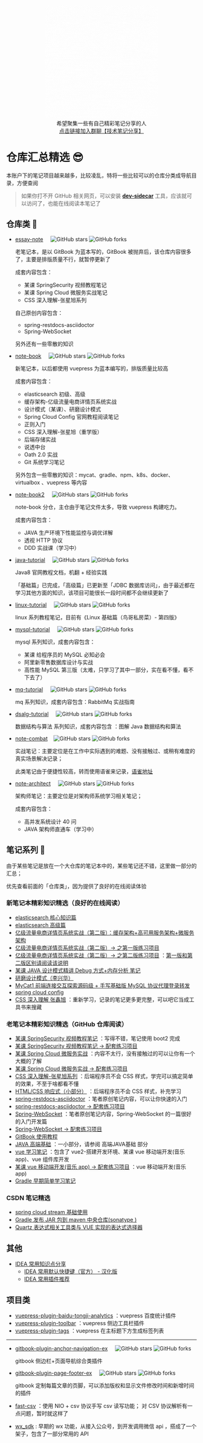 <p align="center">
    <a href="https://github.com/zq99299/repository-summary" target="_blank">
     <img width="300" src="./BIGMLOGO.gif" alt="logo">
    </a>
    <br/>
    <span>希望聚集一些有自己精彩笔记分享的人</span>
    <br/>
    <a href="https://jq.qq.com/?_wv=1027&k=RE3803x2" target="_blank">点击链接加入群聊【技术笔记分享】</a>
</p>

# 仓库汇总精选 😎

本账户下的笔记项目越来越多，比较凌乱，特将一些比较可以的仓库分类成导航目录，方便查阅

> 如果你打不开 GitHub 相关网页，可以安装 **[ dev-sidecar](https://github.com/docmirror/dev-sidecar)** 工具，应该就可以访问了，也能在线阅读本笔记了

## 仓库类 🎉
- [essay-note](https://github.com/zq99299/essay-note) &nbsp; &nbsp; 
![GitHub stars](https://img.shields.io/github/stars/zq99299/essay-note)
![GitHub forks](https://img.shields.io/github/forks/zq99299/essay-note)
  
  老笔记本，是以 GitBook 为蓝本写的，GitBook 被抛弃后，该仓库内容很多了，主要是排版质量不行，就暂停更新了
  
  成套内容包含：
  
  - 某课 SpringSecurity 视频教程笔记 
  - 某课 Spring Cloud 微服务实战笔记
  - CSS 深入理解-张星旭系列
  
   自己原创内容包含：  
  
    - spring-restdocs-asciidoctor
    - Spring-WebSocket 
  
    另外还有一些零散的知识
  
- [note-book](https://github.com/zq99299/note-book) &nbsp; &nbsp; 
  ![GitHub stars](https://img.shields.io/github/stars/zq99299/note-book)
  ![GitHub forks](https://img.shields.io/github/forks/zq99299/note-book)

  新笔记本，以后都使用 vuepress 为蓝本编写的，排版质量比较高

  成套内容包含：
  - elasticsearch 初级、高级
  - 缓存架构-亿级流量电商详情页系统实战
  - 设计模式（某课）、研磨设计模式
  - Spring Cloud Config 官网教程阅读笔记
  - 正则入门
  - CSS 深入理解-张星旭（重学版）
  - 后端存储实战
  - 说透中台
  - Oath 2.0 实战
  - Git 系统学习笔记

  另外包含一些零散的知识：mycat、gradle、npm、k8s、docker、virtualbox 、vuepress 等内容

- [note-book2](https://github.com/zq99299/note-book2) &nbsp; &nbsp; 
  ![GitHub stars](https://img.shields.io/github/stars/zq99299/note-book2)
  ![GitHub forks](https://img.shields.io/github/forks/zq99299/note-book2)

  note-book 分仓，主仓由于笔记文件太多，导致 vuepress 构建吃力。

  成套内容包含：

  - JAVA 生产环境下性能监控与调优详解
  - 透视 HTTP 协议
  - DDD 实战课（学习中）

- [java-tutorial](https://github.com/zq99299/java-tutorial) &nbsp; &nbsp; 
  ![GitHub stars](https://img.shields.io/github/stars/zq99299/java-tutorial)
  ![GitHub forks](https://img.shields.io/github/forks/zq99299/java-tutorial)

  Java8 官网教程文档，机翻 + 经验实践

  「基础篇」已完成，「高级篇」已更新至「JDBC 数据库访问」，由于最近都在学习其他方面的知识，该项目可能很长一段时间都不会继续更新了

- [linux-tutorial](https://github.com/zq99299/linux-tutorial) &nbsp; &nbsp; 
  ![GitHub stars](https://img.shields.io/github/stars/zq99299/linux-tutorial)
  ![GitHub forks](https://img.shields.io/github/forks/zq99299/linux-tutorial)

  linux 系列教程笔记，目前有《Linux 基础篇（鸟哥私房菜）- 第四版》 

- [mysql-tutorial](https://github.com/zq99299/mysql-tutorial) &nbsp; &nbsp; 
  ![GitHub stars](https://img.shields.io/github/stars/zq99299/mysql-tutorial)
  ![GitHub forks](https://img.shields.io/github/forks/zq99299/mysql-tutorial)

  mysql 系列知识，成套内容包含：

  - 某课 给程序员的 MySQL 必知必会
  - 阿里新零售数据库设计与实战
  - 高性能 MySQL 第三版（太难，只学习了其中一部分，实在看不懂，看不下去了）

- [mq-tutorial](https://github.com/zq99299/mq-tutorial) &nbsp; &nbsp; 
  ![GitHub stars](https://img.shields.io/github/stars/zq99299/mq-tutorial)
  ![GitHub forks](https://img.shields.io/github/forks/zq99299/mq-tutorial)

  mq 系列知识，成套内容包含：RabbitMq 实战指南

- [dsalg-tutorial](https://github.com/zq99299/dsalg-tutorial) &nbsp; &nbsp; 
  ![GitHub stars](https://img.shields.io/github/stars/zq99299/dsalg-tutorial)
  ![GitHub forks](https://img.shields.io/github/forks/zq99299/dsalg-tutorial)

  数据结构与算法 系列知识，成套内容包含 ：图解 Java 数据结构和算法

- [note-combat](https://github.com/zq99299/note-combat)&nbsp; &nbsp; 
  ![GitHub stars](https://img.shields.io/github/stars/zq99299/note-combat)
  ![GitHub forks](https://img.shields.io/github/forks/zq99299/note-combat)

  实战笔记：主要定位是在工作中实际遇到的难题、没有接触过、或稍有难度的真实场景解决记录；

  此类笔记由于便捷性较高，转而使用语雀来记录，[语雀地址](https://www.yuque.com/mrcode.cn/note-actual)

- [note-architect](https://github.com/zq99299/note-architect) &nbsp; &nbsp; 
  ![GitHub stars](https://img.shields.io/github/stars/zq99299/note-architect)
  ![GitHub forks](https://img.shields.io/github/forks/zq99299/note-architect)

  架构师笔记：主要定位是对架构师系统学习相关笔记；

  成套内容包含：

  - 高并发系统设计 40 问
  - JAVA 架构师直通车（学习中）

## 笔记系列 📖 
由于某些笔记是放在一个大仓库的笔记本中的，某些笔记还不错，这里做一部分的汇总；

优先查看前面的「仓库类」，因为提供了良好的在线阅读体验

### 新笔记本精彩知识精选（良好的在线阅读）
- [elasticsearch 核心知识篇](https://zq99299.github.io/note-book/elasticsearch-core/)
- [elasticsearch 高级篇](https://zq99299.github.io/note-book/elasticsearch-senior/)
- [亿级流量电商详情页系统实战（第二版）：缓存架构+高可用服务架构+微服务架构](https://zq99299.github.io/note-book/cache-pdp/)
- [亿级流量电商详情页系统实战（第二版）-> 之第一版练习项目](https://github.com/zq99299/cache-pdp)
- [亿级流量电商详情页系统实战（第二版）-> 之第二版练习项目](https://github.com/zq99299/cache-eshop)
：[第一版和第二版区别请阅读该说明](https://github.com/zq99299/cache-pdp#%E7%AC%AC%E4%B8%80%E7%89%88%E4%B8%8E%E7%AC%AC%E4%BA%8C%E7%89%88%E7%9A%84%E5%8C%BA%E5%88%AB)
- [某课 JAVA 设计模式精讲 Debug 方式+内存分析 笔记](https://zq99299.github.io/note-book/imocc/design_pattern/)
- [研磨设计模式（李兴华）](https://zq99299.github.io/note-book/design_pattern/)
- [MyCat1 前端连接交互探索源码级 + 手写基础版 MySQL 协议代理登录转发](https://zq99299.github.io/note-book/mycat/frontend_connection_interaction.html)
- [spring cloud config](https://zq99299.github.io/note-book/spring-cloud-tutorial/config/)
- [CSS 深入理解 张鑫旭](https://zq99299.github.io/note-book/css-zxx/)
：重新学习，记录的笔记更多更完整，可以吧它当成工具书来搜藏

### 老笔记本精彩知识精选（GitHub 仓库阅读）
- [某课 SpringSecurity 视频教程笔记](https://github.com/zq99299/essay-note/blob/master/chapter/imooc/spring_security/index.md)
：写得不错，笔记使用 boot2 完成
- [某课 SpringSecurity 视频教程笔记 -> 配套练习项目](https://github.com/zq99299/spring-security)
- [某课 Spring Cloud 微服务实战](https://github.com/zq99299/essay-note/blob/master/chapter/imooc/spring_cloud/index.md)
：内容不太行，没有接触过的可以让你有一个大概的了解
- [某课 Spring Cloud 微服务实战 -> 配套练习项目](https://github.com/zq99299/immoc-spring-cloud)
- [CSS 深入理解-张星旭系列](https://github.com/zq99299/essay-note/blob/master/chapter/htmlcss/README.md)
：后端程序员不会 CSS 样式，学完可以搞定简单的效果，不至于啥都看不懂
- [HTML/CSS 响应式（小部分）](https://github.com/zq99299/essay-note/blob/master/chapter/htmlcss_responsive/index.md)
：后端程序员不会 CSS 样式，补充学习
- [spring-restdocs-asciidoctor](https://github.com/zq99299/essay-note/blob/master/chapter/spring/spring_restdocs_asciidoctor/index.md)
：笔者原创笔记内容，可以让你快速的入门
- [spring-restdocs-asciidoctor -> 配套练习项目](https://github.com/zq99299/spring-restdocs-example)
- [Spring-WebSocket](https://github.com/zq99299/essay-note/blob/master/chapter/websocket/index.md)
：笔者原创笔记内容，Spring-WebSocket 的一篇很好的入门开发篇
- [Spring-WebSocket -> 配套练习项目](https://github.com/zq99299/java-websocket-demo)
- [GitBook 使用教程](https://github.com/zq99299/gitbook-guide/blob/master/SUMMARY.md)
- [JAVA 高端基础](https://github.com/zq99299/hp-note/blob/master/SUMMARY.md)
：一小部分，请参阅 高端JAVA基础 部分
- [vue 学习笔记](https://github.com/zq99299/vue-note/blob/master/SUMMARY.md)
：包含了 vue2-搭建开发环境、某课 vue 移动端开发(音乐 app)、vue 组件库开发
- [某课 vue 移动端开发(音乐 app) -> 配套练习项目](https://github.com/zq99299/vue-music)
：vue 移动端开发(音乐 app)
- [Gradle 早期简单学习笔记](https://github.com/zq99299/gradle-note)


### CSDN 笔记精选
- [spring cloud stream 基础使用](https://blog.csdn.net/mr_zhuqiang/article/details/84820076)
- [Gradle 发布 JAR 包到 maven 中央仓库(sonatype )](https://blog.csdn.net/mr_zhuqiang/article/details/84564256)
- [Quartz 表达式相关工具类与 VUE 实现的表达式选择器](https://blog.csdn.net/mr_zhuqiang/article/details/92572042)

## 其他

- [IDEA 常用知识点分享](https://github.com/zq99299/idea)
    - [IDEA 常用默认快捷键（官方） - 汉化版](https://github.com/zq99299/idea/blob/master/shortcut/README.md)
    - [IDEA 常用插件推荐](https://github.com/zq99299/idea/blob/master/plugins/README.md)

## 项目类

- [vuepress-plugin-baidu-tongji-analytics](https://github.com/zq99299/vuepress-plugin/tree/master/vuepress-plugin-baidu-tongji-analytics)
：vuepress 百度统计插件
- [vuepress-plugin-toolbar](https://github.com/zq99299/vuepress-plugin/tree/master/vuepress-plugin-toolbar)
：vuepress 侧边工具栏插件
- [vuepress-plugin-tags](https://github.com/zq99299/vuepress-plugin/tree/master/vuepress-plugin-tags)
：vuepress 在主标题下方生成标签列表

---

- [gitbook-plugin-anchor-navigation-ex](https://github.com/zq99299/gitbook-plugin-anchor-navigation-ex) 
&nbsp; &nbsp; 
![GitHub stars](https://img.shields.io/github/stars/zq99299/gitbook-plugin-anchor-navigation-ex)
![GitHub forks](https://img.shields.io/github/forks/zq99299/gitbook-plugin-anchor-navigation-ex)

    gitbook 侧边栏+页面导航综合类插件

- [gitbook-plugin-page-footer-ex](https://github.com/zq99299/gitbook-plugin-page-footer-ex)
&nbsp; &nbsp; 
![GitHub stars](https://img.shields.io/github/stars/zq99299/gitbook-plugin-page-footer-ex)
![GitHub forks](https://img.shields.io/github/forks/zq99299/gitbook-plugin-page-footer-ex)
  
    gitbook 定制每篇文章的页脚，可以添加版权和显示文件修改时间和新增时间 的插件

- [fast-csv](https://github.com/zq99299/fast-csv)
：使用 NIO + csv 协议手写 csv 读写功能； 对 CSV 协议解析有一点问题，暂时就这样了
- [wx_sdk](https://gitee.com/zhuqiang/wx_sdk)
: 早期的 wx 功能，从接入公众号，到开发调用微信 api ，搭成了一个架子，包含了一部分常用的 API
